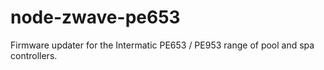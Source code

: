 # node-zwave-pe653
Firmware updater for the Intermatic PE653 / PE953 range of pool and spa controllers.
